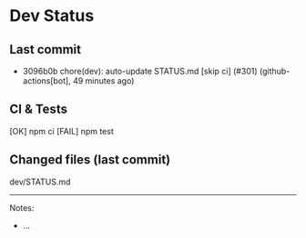 # Dev Status

## Last commit
- 3096b0b chore(dev): auto-update STATUS.md [skip ci] (#301) (github-actions[bot], 49 minutes ago)
## CI & Tests
[OK] npm ci
[FAIL] npm test

## Changed files (last commit)
dev/STATUS.md

---
Notes:
- ...
